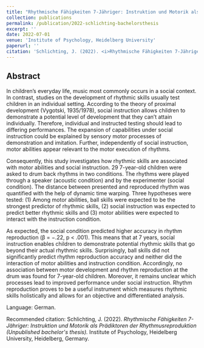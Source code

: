```yaml
---
title: "Rhythmische Fähigkeiten 7-Jähriger: Instruktion und Motorik als Prädiktoren der Rhythmusreproduktion"
collection: publications
permalink: /publication/2022-schlichting-bachelorsthesis
excerpt: ''
date: 2022-07-01
venue: 'Institute of Psychology, Heidelberg University'
paperurl: ''
citation: 'Schlichting, J. (2022). <i>Rhythmische Fähigkeiten 7-Jähriger: Instruktion und Motorik als Prädiktoren der Rhythmusreproduktion (Unpublished bachelor's thesis).</i> Institute of Psychology, Heidelberg University, Heidelberg, Germany.'
---
```


## Abstract  

In children’s everyday life, music most commonly occurs in a social context. In contrast, studies on the development of rhythmic skills usually test children in an individual setting. According to the theory of proximal development (Vygotski, 1935/1978), social instruction allows children to demonstrate a potential level of development that they can’t attain individually. Therefore, individual and instructed testing should lead to differing performances. The expansion of capabilities under social instruction could be explained by sensory motor processes of demonstration and imitation. Further, independently of social instruction, motor abilities appear relevant to the motor execution of rhythms.  

Consequently, this study investigates how rhythmic skills are associated with motor abilities and social instruction. 29 7-year-old children were asked to drum back rhythms in two conditions. The rhythms were played through a speaker (acoustic condition) and by the experimenter (social condition). The distance between presented and reproduced rhythm was quantified with the help of dynamic time warping. Three hypotheses were tested: (1) Among motor abilities, ball skills were expected to be the strongest predictor of rhythmic skills, (2) social instruction was expected to predict better rhythmic skills and (3) motor abilities were expected to interact with the instruction condition.  

As expected, the social condition predicted higher accuracy in rhythm reproduction (β = −.22, p < .001). This means that at 7 years, social instruction enables children to demonstrate potential rhythmic skills that go beyond their actual rhythmic skills. Surprisingly, ball skills did not significantly predict rhythm reproduction accuracy and neither did the interaction of motor abilities and instruction condition. Accordingly, no association between motor development and rhythm reproduction at the drum was found for 7-year-old children. Moreover, it remains unclear which processes lead to improved performance under social instruction. Rhythm reproduction proves to be a useful instrument which measures rhythmic skills holistically and allows for an objective and differentiated analysis.  

Language: German.  

Recommended citation: Schlichting, J. (2022). <i>Rhythmische Fähigkeiten 7-Jähriger: Instruktion und Motorik als Prädiktoren der Rhythmusreproduktion (Unpublished bachelor's thesis).</i> Institute of Psychology, Heidelberg University, Heidelberg, Germany.